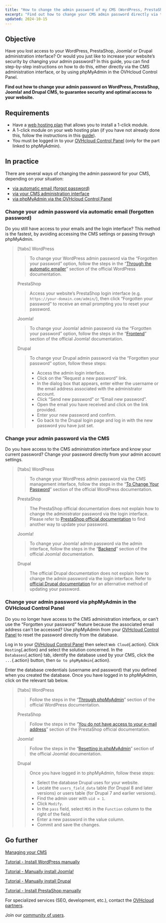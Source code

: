 ```yaml
---
title: "How to change the admin password of my CMS (WordPress, PrestaShop, Joomla!, Drupal)"
excerpt: "Find out how to change your CMS admin password directly via the CMS admin interface, or by using phpMyAdmin in the OVHcloud Control Panel"
updated: 2024-10-15
---
```


## Objective

Have you lost access to your WordPress, PrestaShop, Joomla! or Drupal administration interface? Or would you just like to increase your website’s security by changing your admin password? In this guide, you can find step-by-step instructions on how to do this, either directly via the CMS administration interface, or by using phpMyAdmin in the OVHcloud Control Panel.

**Find out how to change your admin password on WordPress, PrestaShop, Joomla! and Drupal CMS, to guarantee security and optimal access to your website.**

## Requirements

- Have a [web hosting plan](/links/web/hosting) that allows you to install a 1-click module.
- A 1-click module on your web hosting plan (if you have not already done this, follow the instructions in this [guide](/pages/web_cloud/web_hosting/cms_install_1_click_modules)).
- You must be logged in to your [OVHcloud Control Panel](/links/manager) (only for the part linked to phpMyAdmin).

## In practice

There are several ways of changing the admin password for your CMS, depending on your situation:

- [via automatic email (forgot password)](#via-email)
- [via your CMS administration interface](#via-cms)
- [via phpMyAdmin via the OVHcloud Control Panel](#via-phpmyadmin)

### Change your admin password via automatic email (forgotten password) <a name="via-email"></a>

Do you still have access to your emails and the login interface? This method is the fastest, by avoiding accessing the CMS settings or passing through phpMyAdmin.

> [!tabs]
> WordPress
>>
>> To change your WordPress admin password via the “Forgotten your password” option, follow the steps in the “[Through the automatic emailer](https://wordpress.org/documentation/article/reset-your-password/#through-the-automatic-emailer)” section of the official WordPress documentation.
>>
> PrestaShop
>>
>> Access your website’s PrestaShop login interface (e.g. `https://your-domain.com/admin/`), then click “Forgotten your password” to receive an email prompting you to reset your password.
>>
> Joomla!
>>
>> To change your Joomla! admin password via the “Forgotten your password” option, follow the steps in the “[Frontend](https://docs.joomla.org/Resetting_a_user_password/en)” section of the official Joomla! documentation.
>>
> Drupal
>>
>> To change your Drupal admin password via the “Forgotten your password” option, follow these steps:
>>
>> - Access the admin login interface.
>> - Click on the “Request a new password” link.
>> - In the dialog box that appears, enter either the username or the email address associated with the administrator account.
>> - Click “Send new password” or “Email new password”.
>> - Open the email you have received and click on the link provided.
>> - Enter your new password and confirm.
>> - Go back to the Drupal login page and log in with the new password you have just set.

### Change your admin password via the CMS <a name="via-cms"></a>

Do you have access to the CMS administration interface and know your current password? Change your password directly from your admin account settings.

> [!tabs]
> WordPress
>> To change your WordPress admin password via the CMS management interface, follow the steps in the “[To Change Your Password](https://wordpress.org/documentation/article/reset-your-password/#to-change-your-password)” section of the official WordPress documentation.
>>
> PrestaShop
>>
>> The PrestaShop official documentation does not explain how to change the administrator password via the login interface. Please refer to [PrestaShop official documentation](https://help-center.prestashop.com/hc/en-us/articles/10799006732818-Recover-your-admin-password) to find another way to update your password.
>>
> Joomla!
>>
>> To change your Joomla! admin password via the admin interface, follow the steps in the “[Backend](https://docs.joomla.org/Resetting_a_user_password/en)” section of the official Joomla! documentation.
>>
> Drupal
>>
>> The official Drupal documentation does not explain how to change the admin password via the login interface. Refer to [official Drupal documentation](https://www.drupal.org/node/44164) for an alternative method of updating your password.

### Change your admin password via phpMyAdmin in the OVHcloud Control Panel <a name="via-phpmyadmin"></a>

Do you no longer have access to the CMS administration interface, or can't use the “Forgotten your password” feature because the associated email address can't be accessed? Use phpMyAdmin from your [OVHcloud Control Panel](/links/manager) to reset the password directly from the database.

Log in to your [OVHcloud Control Panel](/links/manager) then select `Web Cloud`{.action}. Click `Hosting`{.action} and select the solution concerned. In the `Databases`{.action} tab, identify the database used by your CMS, click the `...`{.action} button, then `Go to phpMyAdmin`{.action}.

Enter the database credentials (username and password) that you defined when you created the database. Once you have logged in to phpMyAdmin, click on the relevant tab below.

> [!tabs]
> WordPress
>>
>> Follow the steps in the “[Through phpMyAdmin](https://wordpress.org/documentation/article/reset-your-password/#through-phpmyadmin)” section of the official WordPress documentation.
>>
> PrestaShop
>>
>> Follow the steps in the “[You do not have access to your e-mail address](https://help-center.prestashop.com/hc/en-us/articles/10799006732818-Recover-your-admin-password)” section of the PrestaShop official documentation.
>>
> Joomla!
>>
>> Follow the steps in the “[Resetting in phpMyAdmin](https://docs.joomla.org/Resetting_a_user_password/en)” section of the official Joomla! documentation.
>>
> Drupal
>>
>> Once you have logged in to phpMyAdmin, follow these steps:
>>
>> - Select the database Drupal uses for your website.
>> - Locate the `users_field_data` table (for Drupal 8 and later versions) or users table (for Drupal 7 and earlier versions).
>> - Find the admin user with `uid = 1`.
>> - Click `Modify`.
>> - In the `pass` field, select `MD5` in the `Function` column to the right of the field.
>> - Enter a new password in the value column.
>> - Commit and save the changes.

## Go further <a name="go-further"></a>

[Managing your CMS](/pages/web_cloud/web_hosting/cms_manage_1_click_module)

[Tutorial - Install WordPress manually](/pages/web_cloud/web_hosting/cms_manual_installation_wordpress)

[Tutorial - Manually install Joomla!](/pages/web_cloud/web_hosting/cms_manual_installation_joomla)

[Tutorial - Manually install Drupal](/pages/web_cloud/web_hosting/cms_manual_installation_drupal)

[Tutorial - Install PrestaShop manually](/pages/web_cloud/web_hosting/cms_manual_installation_prestashop)

For specialized services (SEO, development, etc.), contact the [OVHcloud partners](/links/partner).

Join our [community of users](/links/community).